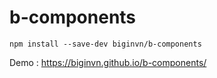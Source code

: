 # b-components
```
npm install --save-dev biginvn/b-components
```
Demo : https://biginvn.github.io/b-components/
